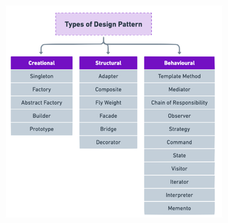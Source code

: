 <div style="display: flex; justify-content: center">
    <img src="./assets/design-patterns-categories.png" alt="design-patterns-categories" width="800px"/>
</div>
